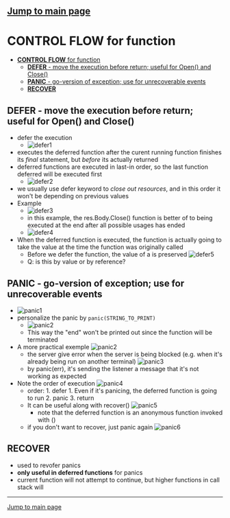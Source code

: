 ## [Jump to main page](./main.md)

# **CONTROL FLOW** for function

- [**CONTROL FLOW** for function](#control-flow-for-function)
  - [**DEFER** - move the execution before return; useful for Open() and Close()](#defer---move-the-execution-before-return-useful-for-open-and-close)
  - [**PANIC** - go-version of exception; use for unrecoverable events](#panic---go-version-of-exception-use-for-unrecoverable-events)
  - [**RECOVER**](#recover)

## **DEFER** - move the execution before return; useful for Open() and Close()

- defer the execution
  - ![defer1](imgs/defer1.PNG)
- executes the deferred function after the curent running function finishes its _final_ statement, but _before_ its actually returned
- deferred functions are executed in last-in order, so the last function deferred will be executed first
  - ![defer2](imgs/defer2.PNG)
- we usually use defer keyword to _close out resources_, and in this order it won't be depending on previous values
- Example
  - ![defer3](imgs/defer3.PNG)
  - in this example, the res.Body.Close() function is better of to being executed at the end after all possible usages has ended
  - ![defer4](imgs/defer4.PNG)
- When the deferred function is executed, the function is actually going to take the value at the time the function was originally called
  - Before we defer the function, the value of a is preserved ![defer5](imgs/defer5.PNG)
  - Q: is this by value or by reference?

## **PANIC** - go-version of exception; use for unrecoverable events

- ![panic1](imgs/panic1.PNG)
- personalize the panic by `panic(STRING_TO_PRINT)`
  - ![panic2](imgs/panic2.PNG)
  - This way the "end" won't be printed out since the function will be terminated
- A more practical exemple ![panic2](imgs/panic2.PNG)
  - the server give error when the server is being blocked (e.g. when it's already being run on another terminal) ![panic3](imgs/panic3.PNG)
  - by panic(err), it's sending the listener a message that it's not working as expected
- Note the order of execution ![panic4](imgs/panic4.PNG)
  - order: 1. defer 1. Even if it's panicing, the deferred function is going to run 2. panic 3. return
  - It can be useful along with recover() ![panic5](imgs/panic5.PNG)
    - note that the deferred function is an anonymous function invoked with ()
  - if you don't want to recover, just panic again
    ![panic6](imgs/panic6.PNG)

## **RECOVER**

- used to revofer panics
- **only useful in deferred functions** for panics
- current function will not attempt to continue, but higher functions in call stack will

---

[Jump to main page](./main.md)

